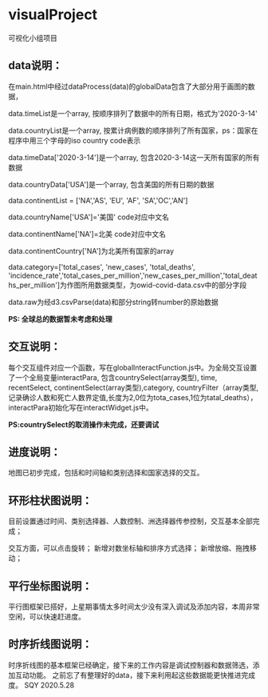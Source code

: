 # visualProject
可视化小组项目
## data说明：

在main.html中经过dataProcess(data)的globalData包含了大部分用于画图的数据，

data.timeList是一个array, 按顺序排列了数据中的所有日期，格式为'2020-3-14'

data.countryList是一个array, 按累计病例数的顺序排列了所有国家，ps：国家在程序中用三个字母的iso country code表示

data.timeData['2020-3-14']是一个array, 包含2020-3-14这一天所有国家的所有数据

data.countryData['USA']是一个array, 包含美国的所有日期的数据

data.continentList = ['NA','AS', 'EU', 'AF', 'SA','OC','AN']

data.countryName['USA']='美国' code对应中文名

data.continentName['NA']=北美 code对应中文名

data.continentCountry['NA']为北美所有国家的array

data.category=['total_cases', 'new_cases', 'total_deaths', 'incidence_rate','total_cases_per_million','new_cases_per_million','total_deaths_per_million']为作图所用数据类型，为owid-covid-data.csv中的部分字段

data.raw为经d3.csvParse(data)和部分string转number的原始数据

**PS: 全球总的数据暂未考虑和处理**

## 交互说明：

每个交互组件对应一个函数，写在globalInteractFunction.js中。为全局交互设置了一个全局变量interactPara, 包含countrySelect(array类型), time, recentSelect, continentSelect(array类型),category, countryFilter（array类型,记录确诊人数和死亡人数界定值,长度为2,0位为tota_cases,1位为tatal_deaths），interactPara初始化写在interactWidget.js中。

**PS:countrySelect的取消操作未完成，还要调试**

## 进度说明：
地图已初步完成，包括和时间轴和类别选择和国家选择的交互。


## 环形柱状图说明：
目前设置通过时间、类别选择器、人数控制、洲选择器传参控制，交互基本全部完成；

交互方面，可以点击旋转；
新增对数坐标轴和排序方式选择；
新增放缩、拖拽移动；

## 平行坐标图说明：
平行图框架已搭好，上星期事情太多时间太少没有深入调试及添加内容，本周非常空闲，可以快速赶进度。

## 时序折线图说明：
时序折线图的基本框架已经确定，接下来的工作内容是调试控制器和数据筛选，添加互动功能。
之前忘了有整理好的data，接下来利用起这些数据能更快推进完成度。 SQY 2020.5.28
